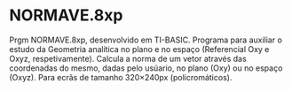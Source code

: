 # NORMAVE.8xp
Prgm NORMAVE.8xp, desenvolvido em TI-BASIC. Programa para auxiliar o estudo da Geometria analítica no plano e no espaço (Referencial Oxy e Oxyz, respetivamente). Calcula a norma de um vetor através das coordenadas do mesmo, dadas pelo usúario, no plano (Oxy) ou no espaço (Oxyz). Para ecrãs de tamanho 320×240px (policromáticos).
